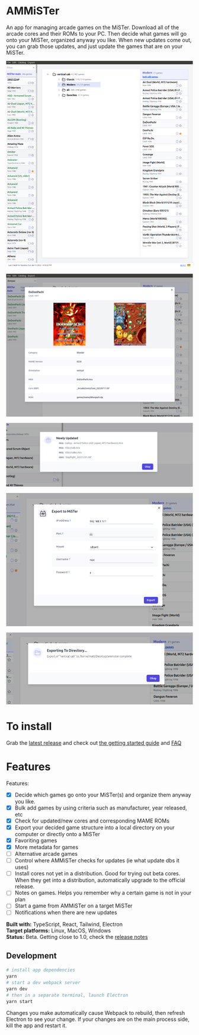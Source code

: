 # AMMiSTer

An app for managing arcade games on the MiSTer. Download all of the arcade cores and their ROMs to your PC. Then decide what games will go onto your MiSTer, organized anyway you like. When new updates come out, you can grab those updates, and just update the games that are on your MiSTer.

![screenshot](https://github.com/city41/AMMiSTer/blob/main/screenshot.png?raw=true)

![screenshot-detail](https://github.com/city41/AMMiSTer/blob/main/screenshot-detail.png?raw=true)

![screenshot-newlyUpdated](https://github.com/city41/AMMiSTer/blob/main/screenshot-newlyUpdated.png?raw=true)

![screenshot-exportToMister](https://github.com/city41/AMMiSTer/blob/main/screenshot-exportToMister.png?raw=true)

![screenshot-exportToDirectory](https://github.com/city41/AMMiSTer/blob/main/screenshot-exportToDirectory.png?raw=true)

# To install

Grab the [latest release](https://github.com/city41/AMMiSTer/releases) and check out [the getting started guide](https://github.com/city41/AMMiSTer/wiki/Getting-Started) and [FAQ](https://github.com/city41/AMMiSTer/wiki/FAQ)

# Features

Features:

- [x] Decide which games go onto your MiSTer(s) and organize them anyway you like.
- [x] Bulk add games by using criteria such as manufacturer, year released, etc
- [x] Check for updated/new cores and corresponding MAME ROMs
- [x] Export your decided game structure into a local directory on your computer or directly onto a MiSTer
- [x] Favoriting games
- [x] More metadata for games
- [ ] Alternative arcade games
- [ ] Control where AMMiSTer checks for updates (ie what update dbs it uses)
- [ ] Install cores not yet in a distribution. Good for trying out beta cores. When they get into a distribution, automatically upgrade to the official release.
- [ ] Notes on games. Helps you remember why a certain game is not in your plan
- [ ] Start a game from AMMiSTer on a target MiSTer
- [ ] Notifications when there are new updates

**Built with:** TypeScript, React, Tailwind, Electron  
**Target platforms:** Linux, MacOS, Windows  
**Status:** Beta. Getting close to 1.0, check the [release notes](https://github.com/city41/AMMiSTer/blob/main/RELEASE_NOTES.md)

## Development

```bash
# install app dependencies
yarn
# start a dev webpack server
yarn dev
# then in a separate terminal, launch Electron
yarn start
```

Changes you make automatically cause Webpack to rebuild, then refresh Electron to see your change. If your changes are on the main process side, kill the app and restart it.
